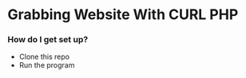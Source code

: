 # Grabbing Website With CURL PHP #

### How do I get set up? ###

* Clone this repo
* Run the program